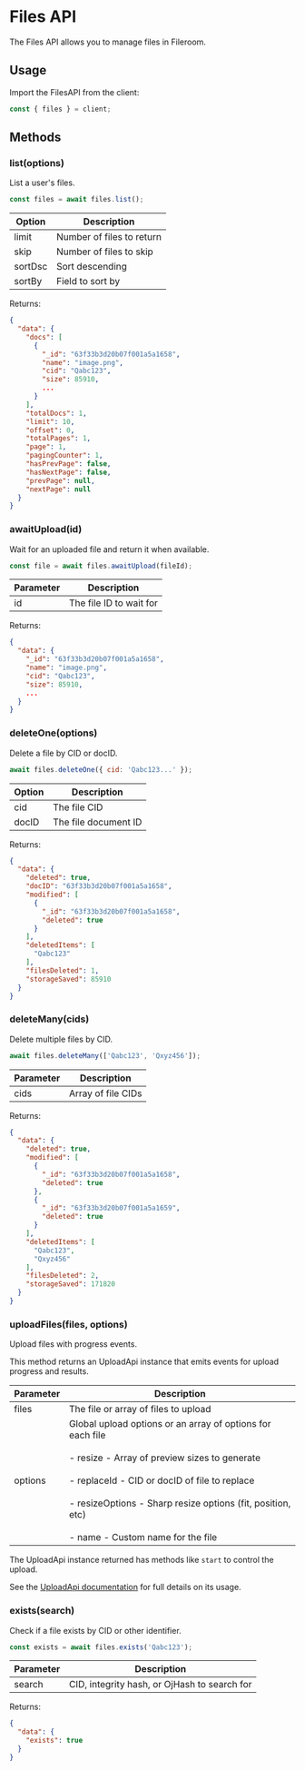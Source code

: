 # Files API

The Files API allows you to manage files in Fileroom.

## Usage

Import the FilesAPI from the client:

```js
const { files } = client;
```

## Methods

### list(options)

List a user's files. 

```js
const files = await files.list();
```

| Option | Description |
|-|-|  
| limit | Number of files to return |
| skip | Number of files to skip |
| sortDsc | Sort descending |
| sortBy | Field to sort by |

Returns:

```json 
{
  "data": {
    "docs": [
      {
        "_id": "63f33b3d20b07f001a5a1658",
        "name": "image.png",  
        "cid": "Qabc123",
        "size": 85910,
        ...
      }
    ],
    "totalDocs": 1,
    "limit": 10,
    "offset": 0,    
    "totalPages": 1,
    "page": 1,
    "pagingCounter": 1,  
    "hasPrevPage": false,
    "hasNextPage": false,
    "prevPage": null,
    "nextPage": null
  }
}

```

### awaitUpload(id)

Wait for an uploaded file and return it when available.

```js
const file = await files.awaitUpload(fileId);
```

| Parameter | Description |
|-|-|
| id | The file ID to wait for |

Returns: 

```json
{
  "data": {
    "_id": "63f33b3d20b07f001a5a1658",
    "name": "image.png", 
    "cid": "Qabc123",
    "size": 85910,
    ...
  }
}
```

### deleteOne(options)

Delete a file by CID or docID.

```js
await files.deleteOne({ cid: 'Qabc123...' });
```

| Option | Description |  
|-|-|
| cid | The file CID |
| docID | The file document ID |

Returns:

```json
{
  "data": {
    "deleted": true,
    "docID": "63f33b3d20b07f001a5a1658",
    "modified": [
      {
        "_id": "63f33b3d20b07f001a5a1658",
        "deleted": true
      }
    ],
    "deletedItems": [
      "Qabc123"
    ],
    "filesDeleted": 1,
    "storageSaved": 85910
  }
}
```

### deleteMany(cids)

Delete multiple files by CID.

```js
await files.deleteMany(['Qabc123', 'Qxyz456']);
```

| Parameter | Description |
|-|-|
| cids | Array of file CIDs |

Returns:

```json
{
  "data": {
    "deleted": true,
    "modified": [
      {
        "_id": "63f33b3d20b07f001a5a1658",
        "deleted": true
      },
      {
        "_id": "63f33b3d20b07f001a5a1659",
        "deleted": true  
      }
    ],
    "deletedItems": [
      "Qabc123",
      "Qxyz456" 
    ],
    "filesDeleted": 2,
    "storageSaved": 171820
  }
}
```


### uploadFiles(files, options)

Upload files with progress events. 

This method returns an UploadApi instance that emits events for upload progress and results.

| Parameter | Description |  
|-|-|
| files | The file or array of files to upload |
| options | Global upload options or an array of options for each file <br><br> - resize - Array of preview sizes to generate <br><br> - replaceId - CID or docID of file to replace <br><br> - resizeOptions - Sharp resize options (fit, position, etc) <br><br> - name - Custom name for the file |

The UploadApi instance returned has methods like `start` to control the upload.

See the [UploadApi documentation](/docs/upload.md) for full details on its usage.


### exists(search)

Check if a file exists by CID or other identifier.

```js
const exists = await files.exists('Qabc123');
```

| Parameter | Description | 
|-|-|
| search | CID, integrity hash, or OjHash to search for |

Returns:

```json
{
  "data": {
    "exists": true
  }
}
```

